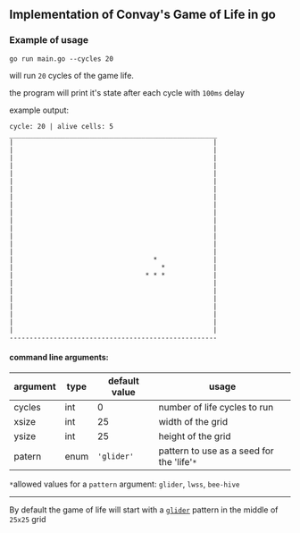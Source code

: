## Implementation of Convay's Game of Life in go


### Example of usage
`go run main.go --cycles 20`

will run `20` cycles of the game life. 

the program will print it's state after each cycle with `100ms` delay

example output:
```
cycle: 20 | alive cells: 5
____________________________________________________
|                                                  |
|                                                  |
|                                                  |
|                                                  |
|                                                  |
|                                                  |
|                                                  |
|                                                  |
|                                                  |
|                                                  |
|                                                  |
|                                                  |
|                                                  |
|                                                  |
|                                                  |
|                                   *              |
|                                     *            |
|                                 * * *            |
|                                                  |
|                                                  |
|                                                  |
|                                                  |
|                                                  |
|                                                  |
|                                                  |
----------------------------------------------------
```

#### command line arguments:
| argument | type | default value | usage |
| - | - | - | - |
| cycles | int | 0 | number of life cycles to run |
| xsize | int | 25 | width of the grid |
| ysize | int | 25 | height of the grid |
| patern | enum | `'glider'` | pattern to use as a seed for the 'life'`*`|

`*`allowed values for a `pattern` argument: `glider`, `lwss`, `bee-hive`

-----
By default the game of life will start with a [`glider`](https://conwaylife.com/wiki/Glider) pattern in the middle of `25x25` grid
